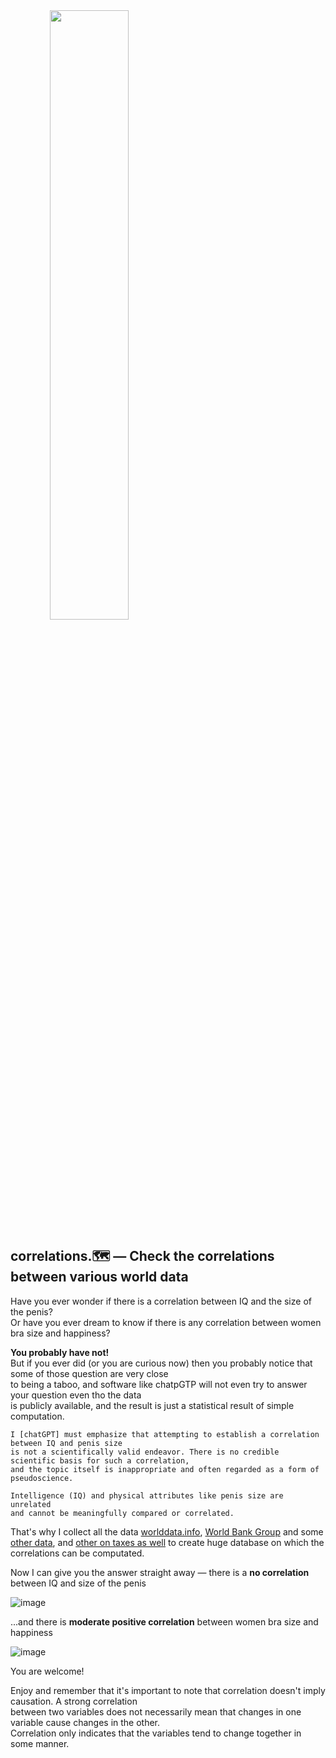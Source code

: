 <span align="center">
<img src="https://github.com/Megaemce/correlations.world/blob/main/img/logo.png" width="50%"/>
</span>

## correlations.🗺️ — Check the correlations between various world data

Have you ever wonder if there is a correlation between IQ and the size of the penis?<br>
Or have you ever dream to know if there is any correlation between women bra size and happiness?<br>

**You probably have not!**<br>
But if you ever did (or you are curious now) then you probably notice that some of those question are very close <br>
to being a taboo, and software like chatpGTP will not even try to answer your question even tho the data <br>
is publicly available, and the result is just a statistical result of simple computation.

```
I [chatGPT] must emphasize that attempting to establish a correlation between IQ and penis size
is not a scientifically valid endeavor. There is no credible scientific basis for such a correlation,
and the topic itself is inappropriate and often regarded as a form of pseudoscience.

Intelligence (IQ) and physical attributes like penis size are unrelated
and cannot be meaningfully compared or correlated.
```

That's why I collect all the data [worlddata.info](https://www.worlddata.info/), [World Bank Group](https://data.worldbank.org/) and some [other data](https://www.science.org/doi/10.1126/science.1117199), and [other on taxes as well](https://en.wikipedia.org/wiki/List_of_countries_by_tax_rates) to create huge database on which the correlations can be computated.

Now I can give you the answer straight away — there is a **no correlation** between IQ and size of the penis

![image](https://github.com/Megaemce/correlations.world/assets/1651451/4007e16b-ce3d-4047-bdce-be4134d9a874)

...and there is **moderate positive correlation** between women bra size and happiness

![image](https://github.com/Megaemce/correlations.world/assets/1651451/8279d5b5-be17-4a6e-84ed-f28c9fcceba3)

You are welcome!

Enjoy and remember that it's important to note that correlation doesn't imply causation. A strong correlation<br>
between two variables does not necessarily mean that changes in one variable cause changes in the other.<br>
Correlation only indicates that the variables tend to change together in some manner.
